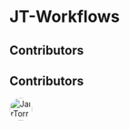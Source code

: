 # JT-Workflows

## Contributors
## Contributors
<a href='https://github.com/JairTorres1003' target='_blank'><img src='https://avatars.githubusercontent.com/u/83931760?v=4&s=100' alt='JairTorres1003' width='40' height='40' style='border-radius:50%;'></a>
